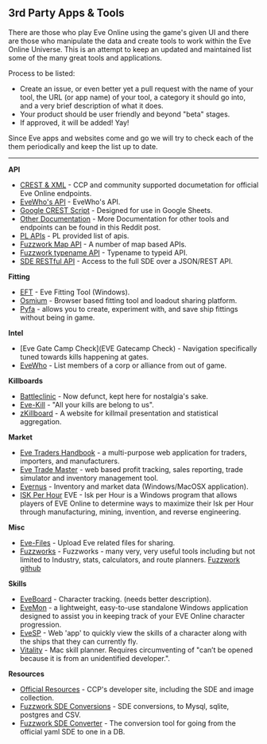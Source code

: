 ## 3rd Party Apps & Tools

There are those who play Eve Online using the game's given UI and there are those who manipulate the data and create tools to work within the Eve Online Universe. This is an attempt to keep an updated and maintained list some of the many great tools and applications.

Process to be listed:

* Create an issue, or even better yet a pull request with the name of your tool, the URL (or app name) of your tool, a category it should go into, and a very brief description of what it does.
* Your product should be user friendly and beyond "beta" stages.
* If approved, it will be added! Yay!

Since Eve apps and websites come and go we will try to check each of the them periodically and keep the list up to date.

***

**API**

* [CREST & XML](https://eveonline-third-party-documentation.readthedocs.org/en/latest/index.html) - CCP and community supported documetation for official Eve Online endpoints.
* [EveWho's API](http://evewho.com/faq/) - EveWho's API.
* [Google CREST Script](https://github.com/nuadi/googlecrestscript) - Designed for use in Google Sheets.
* [Other Documentation](https://www.reddit.com/r/evetech/comments/4mwgb7/documentation/) - More Documentation for other tools and endpoints can be found in this Reddit post.
* [PL APIs](https://tools.pandemic-legion.pl/api/) - PL provided list of apis.
* [Fuzzwork Map API](https://www.fuzzwork.co.uk/tools/api-map-data/) - A number of map based APIs.
* [Fuzzwork typename API](https://www.fuzzwork.co.uk/tools/api-typename-to-typeid/) - Typename to typeid API.
* [SDE RESTful API](http://jetbalsa.com/doku.php?id=sdeapi) - Access to the full SDE over a JSON/REST API.


**Fitting**

* [EFT](https://forums.eveonline.com/default.aspx?g=posts&t=24359) - Eve Fitting Tool (Windows).
* [Osmium](https://o.smium.org/) - Browser based fitting tool and loadout sharing platform.
* [Pyfa](https://github.com/pyfa-org/Pyfa/releases) -  allows you to create, experiment with, and save ship fittings without being in game.

**Intel**
* [Eve Gate Camp Check](EVE Gatecamp Check) - Navigation specifically tuned towards kills happening at gates.
* [EveWho](http://evewho.com) - List members of a corp or alliance from out of game.

**Killboards**

* [Battleclinic](http://www.battleclinic.com/) - Now defunct, kept here for nostalgia's sake.
* [Eve-Kill](https://eve-kill.net/) - "All your kills are belong to us".
* [zKillboard](https://zkillboard.com) - A website for killmail presentation and statistical aggregation.

**Market**

* [Eve Traders Handbook](http://matthewpennell.github.io/eve-traders-handbook/) - a multi-purpose web application for traders, importers, and manufacturers.
* [Eve Trade Master](http://evetrademaster.com) - web based profit tracking, sales reporting, trade simulator and inventory management tool.
* [Evernus](http://evernus.com/) - Inventory and market data (Windows/MacOSX application).
* [ISK Per Hour](https://eveiph.github.io/) EVE - Isk per Hour is a Windows program that allows players of EVE Online to determine ways to maximize their Isk per Hour through manufacturing, mining, invention, and reverse engineering.

**Misc**

* [Eve-Files](http://www.eve-files.com/) - Upload Eve related files for sharing.
* [Fuzzworks](http://www.fuzzwork.co.uk) - Fuzzworks - many very, very useful tools including but not limited to Industry, stats, calculators, and route planners. [Fuzzwork github](https://github.com/fuzzysteve/)

**Skills**

* [EveBoard](http://eveboard.com/) - Character tracking. (needs better description).
* [EveMon](https://evemondevteam.github.io/evemon/) - a lightweight, easy-to-use standalone Windows application designed to assist you in keeping track of your EVE Online character progression.
* [EveSP](https://evesp.com/) - Web 'app' to quickly view the skills of a character along with the ships that they can currently fly. 
* [Vitality](https://github.com/sixones/vitality/releases) - Mac skill planner. Requires circumventing of "can’t be opened because it is from an unidentified developer.".

**Resources**

* [Official Resources](https://developers.eveonline.com/resource/resources) - CCP's developer site, including the SDE and image collection.
* [Fuzzwork SDE Conversions](https://www.fuzzwork.co.uk/dump/) - SDE conversions, to Mysql, sqlite, postgres and CSV.
* [Fuzzwork SDE Converter](https://github.com/fuzzysteve/yamlloader) - The conversion tool for going from the official yaml SDE to one in a DB.
